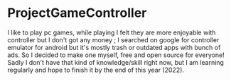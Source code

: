 # ProjectGameController
I like to play pc games, while playing I felt they are more enjoyable with controller but I don't got any money ; I searched on google for controller emulator for android but it's mostly trash or outdated apps with bunch of ads. So I decided to make one myself, free and open source for everyone! Sadly I don't have that kind of knowledge/skill right now, but I am learning regularly and hope to finish it by the end of this year (2022). 
